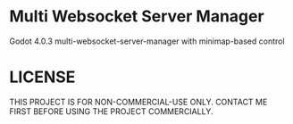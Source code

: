 # Multi Websocket Server Manager
Godot 4.0.3 multi-websocket-server-manager with minimap-based control

# LICENSE
THIS PROJECT IS FOR NON-COMMERCIAL-USE ONLY.
CONTACT ME FIRST BEFORE USING THE PROJECT COMMERCIALLY.
